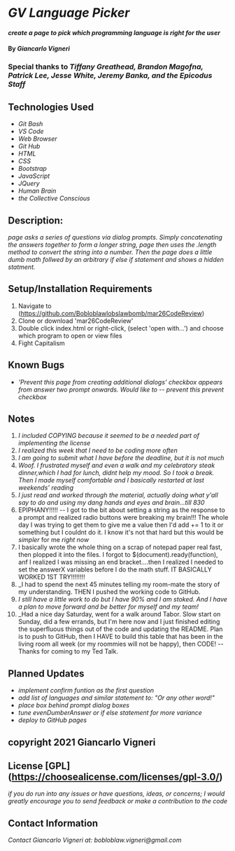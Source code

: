 # _GV Language Picker_

#### _create a page to pick which programming language is right for the user_

#### By _**Giancarlo Vigneri**_

### Special thanks to _**Tiffany Greathead, Brandon Magofna, Patrick Lee, Jesse White, Jeremy Banka, and the Epicodus Staff**_

## Technologies Used

* _Git Bash_
* _VS Code_
* _Web Browser_
* _Git Hub_
* _HTML_
* _CSS_
* _Bootstrap_
* _JavaScript_
* _JQuery_
* _Human Brain_
* _the Collective Conscious_


## Description:
_page asks a series of questions via dialog prompts. Simply concatenating the answers together to form a longer string, page then uses the .length method to convert the string into a number. Then the page does a little dumb math follwed by an arbitrary if else if statement and shows a hidden statment._

## Setup/Installation Requirements

1. Navigate to (https://github.com/Bobloblawlobslawbomb/mar26CodeReview)
2. Clone or download 'mar26CodeReview'
3. Double click index.html or right-click, (select 'open with...') and choose which program to open or view files
4. Fight Capitalism 



## Known Bugs

* _'Prevent this page from creating additional dialogs' checkbox appears from answer two prompt onwards. Would like to -- prevent this prevent checkbox_



## Notes

1. _I included COPYING because it seemed to be a needed part of implementing the license_
2. _I realized this week that I need to be coding more often_ 
3. _I am going to submit what I have before the deadline, but it is not much_
4. _Woof. I frustrated myself and even a walk and my celebratory steak dinner,which I had for lunch, didnt help my mood. So I took a break. Then I made myself comfortable and I basically restarted at last weekends' reading_
5. _I just read and worked through the material, actually doing what y'all say to do and using my dang hands and eyes and brain...till 830_
6. EPIPHANY!!!!! -- I got to the bit about setting a string as the response to a prompt and realized radio buttons were breaking my brain!!! The whole day I was trying to get them to give me a value then I'd add += 1 to it or something but I couldnt do it. I know it's not that hard but this would be _simpler_ for me _right now_
7. I basically wrote the whole thing on a scrap of notepad paper real fast, then plopped it into the files. I forgot to $(document).ready(function), anf I realized I was missing an end bracket....then I realized I needed to set the answerX variables before I do the math stuff. IT BASICALLY WORKED 1ST TRY!!!!!!!!
8. _I had to spend the next 45 minutes telling my room-mate the story of my understanding. THEN I pushed the working code to GitHub.
9. _I still have a little work to do but I have 90% and I am stoked. And I have a plan to move forward and be better for myself and my team!_
10. _Had a nice day Saturday, went for a walk around Tabor. Slow start on Sunday, did a few errands, but I'm here now and I just finished editing the superfluous things out of the code and updating the README.  Plan is to push to GitHub, then I HAVE to build this table that has been in the living room all week (or my roommies will not be happy), then CODE! --Thanks for coming to my Ted Talk.


## Planned Updates

* _implement confirm funtion as the first question_
* _add list of languages and similar statement to: "Or any other word!"_
* _place box behind prompt dialog boxes_
* _tune evenDumberAnswer or if else statement for more variance_
* _deploy to GitHub pages_

## copyright 2021 Giancarlo Vigneri

## License [GPL] (https://choosealicense.com/licenses/gpl-3.0/)

_if you do run into any issues or have questions, ideas, or concerns; I would greatly encourage you to send feedback or make a contribution to the code_

## Contact Information

_Contact Giancarlo Vigneri at: bobloblaw.vigneri@gmail.com_